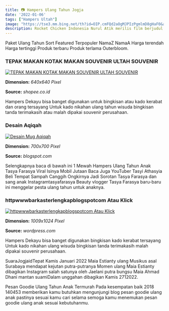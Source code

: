 ```yaml
---
title: 📷 Hampers Ulang Tahun Jogja
date: '2022-01-06'
tags: ["Hampers Ultah"]
image: "https://tse3.mm.bing.net/th?id=OIP.cmFQd2aOgMJPIzPgmlmD8gHaF0&amp;pid=15.1"
description: Rocket Chicken Indonesia Nurul Atik merilis film berjudul Atik pada Minggu 2022022 di Gedung Societet Taman Budaya Yogyakarta Perilisan film ini sekaligus di
---
```




Paket Ulang Tahun Sort Featured Terpopuler NamaZ NamaA Harga terendah Harga tertinggi Produk terbaru Produk terlama Outerbloom.



### TEPAK MAKAN KOTAK MAKAN SOUVENIR ULTAH SOUVENIR 

[![TEPAK MAKAN  KOTAK MAKAN  SOUVENIR ULTAH  SOUVENIR ](https://cf.shopee.co.id/file/90328cdef513d24f662194ca24a4cc54)](https://cf.shopee.co.id/file/90328cdef513d24f662194ca24a4cc54)


**Dimension:** _640x640 Pixel_ 

**Source:** _shopee.co.id_ 


Hampers Dekayu bisa banget digunakan untuk bingkisan atau kado kerabat dan orang tersayang Untuk kado nikahan ulang tahun wisuda bingkisan tanda terimakasih atau malah dipakai souvenir perusahaan.


### Desain Aqiqah

[![Desain Mug Aqiqah](https://ecs7.tokopedia.net/img/cache/700/product-1/2017/1/16/2414069/2414069_77df363f-8c80-47cb-bd18-f89368b5bf15_2048_0.jpg)](https://ecs7.tokopedia.net/img/cache/700/product-1/2017/1/16/2414069/2414069_77df363f-8c80-47cb-bd18-f89368b5bf15_2048_0.jpg)


**Dimension:** _700x700 Pixel_ 

**Source:** _blogspot.com_ 


Selengkapnya baca di bawah ini 1 Mewah Hampers Ulang Tahun Anak Tasya Farasya Viral Isinya Mobil Jutaan Baca Juga YouTuber Tasyi Athasyia Beli Tempat Sampah Canggih Ongkirnya Jadi Sorotan Tasya Farasya dan sang anak Instagramtasyafarasya Beauty vlogger Tasya Farasya baru-baru ini menggelar pesta ulang tahun untuk anaknya.


### httpwwwbarkasterlengkapblogspotcom Atau Klick 

[![httpwwwbarkasterlengkapblogspotcom  Atau Klick ](https://webgrup.files.wordpress.com/2015/01/14-jan-15-2.jpg?w=1009&amp;h=1024)](https://webgrup.files.wordpress.com/2015/01/14-jan-15-2.jpg?w=1009&amp;h=1024)


**Dimension:** _1009x1024 Pixel_ 

**Source:** _wordpress.com_ 



Hampers Dekayu bisa banget digunakan bingkisan kado kerabat tersayang Untuk kado nikahan ulang wisuda bingkisan tanda terimakasih malah dipakai souvenir perusahaan.


SuaraJogjaidTepat Kamis Januari 2022 Maia Estianty ulang Musikus asal Surabaya mendapat kejutan putra-putranya Momen ulang Maia Estianty dibagikan Instagram salah satunya oleh Jaelani putra bungsu Maia Ahmad Dhani mantan suamiDalam unggahan dibagikan Kamis 2712022.


Pesan Goodie Ulang Tahun Anak Termurah Pada kesempatan baik 2018 140453 memberikan kamu butuhkan mengunjungi blog pesan goodie ulang anak pastinya sesuai kamu cari selama semoga kamu menemukan pesan goodie ulang anak sesuai kebutuhanmu.




